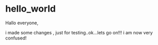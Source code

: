 # hello_world

Hallo everyone,

i made some changes , just for testing..ok...lets go on!!!
i am now very confused!
